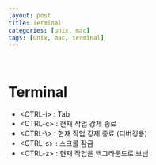```yaml
---
layout: post
title: Terminal
categories: [unix, mac]
tags: [unix, mac, terminal]
---
```


&nbsp;

# Terminal

- \<CTRL-i> : Tab
- \<CTRL-c> : 현재 작업 강제 종료
- \<CTRL-\\> : 현재 작업 강제 종료 (디버깅용)
- \<CTRL-s> : 스크롤 잠금
- \<CTRL-z> : 현재 작업을 백그라운드로 보냄

